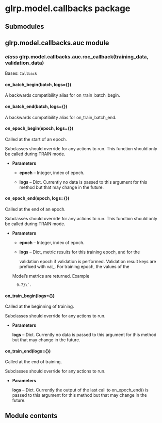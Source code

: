 # glrp.model.callbacks package

## Submodules

## glrp.model.callbacks.auc module


### _class_ glrp.model.callbacks.auc.roc_callback(training_data, validation_data)
Bases: `Callback`


#### on_batch_begin(batch, logs={})
A backwards compatibility alias for on_train_batch_begin.


#### on_batch_end(batch, logs={})
A backwards compatibility alias for on_train_batch_end.


#### on_epoch_begin(epoch, logs={})
Called at the start of an epoch.

Subclasses should override for any actions to run. This function should only
be called during TRAIN mode.


* **Parameters**

    
    * **epoch** – Integer, index of epoch.


    * **logs** – Dict. Currently no data is passed to this argument for this method
    but that may change in the future.



#### on_epoch_end(epoch, logs={})
Called at the end of an epoch.

Subclasses should override for any actions to run. This function should only
be called during TRAIN mode.


* **Parameters**

    
    * **epoch** – Integer, index of epoch.


    * **logs** – Dict, metric results for this training epoch, and for the

        validation epoch if validation is performed. Validation result keys
        are prefixed with val_. For training epoch, the values of the

    Model’s metrics are returned. Example

        0.7}\`.




#### on_train_begin(logs={})
Called at the beginning of training.

Subclasses should override for any actions to run.


* **Parameters**

    **logs** – Dict. Currently no data is passed to this argument for this method
    but that may change in the future.



#### on_train_end(logs={})
Called at the end of training.

Subclasses should override for any actions to run.


* **Parameters**

    **logs** – Dict. Currently the output of the last call to on_epoch_end()
    is passed to this argument for this method but that may change in
    the future.


## Module contents
